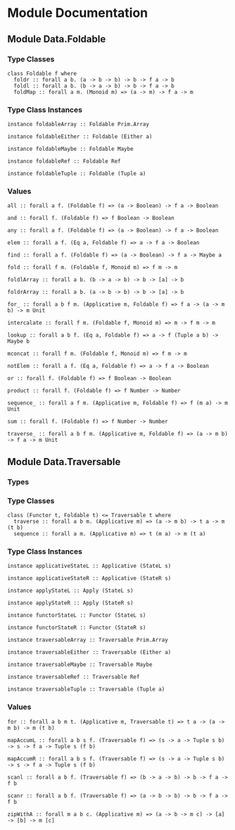 # Module Documentation

## Module Data.Foldable

### Type Classes

    class Foldable f where
      foldr :: forall a b. (a -> b -> b) -> b -> f a -> b
      foldl :: forall a b. (b -> a -> b) -> b -> f a -> b
      foldMap :: forall a m. (Monoid m) => (a -> m) -> f a -> m


### Type Class Instances

    instance foldableArray :: Foldable Prim.Array

    instance foldableEither :: Foldable (Either a)

    instance foldableMaybe :: Foldable Maybe

    instance foldableRef :: Foldable Ref

    instance foldableTuple :: Foldable (Tuple a)


### Values

    all :: forall a f. (Foldable f) => (a -> Boolean) -> f a -> Boolean

    and :: forall f. (Foldable f) => f Boolean -> Boolean

    any :: forall a f. (Foldable f) => (a -> Boolean) -> f a -> Boolean

    elem :: forall a f. (Eq a, Foldable f) => a -> f a -> Boolean

    find :: forall a f. (Foldable f) => (a -> Boolean) -> f a -> Maybe a

    fold :: forall f m. (Foldable f, Monoid m) => f m -> m

    foldlArray :: forall a b. (b -> a -> b) -> b -> [a] -> b

    foldrArray :: forall a b. (a -> b -> b) -> b -> [a] -> b

    for_ :: forall a b f m. (Applicative m, Foldable f) => f a -> (a -> m b) -> m Unit

    intercalate :: forall f m. (Foldable f, Monoid m) => m -> f m -> m

    lookup :: forall a b f. (Eq a, Foldable f) => a -> f (Tuple a b) -> Maybe b

    mconcat :: forall f m. (Foldable f, Monoid m) => f m -> m

    notElem :: forall a f. (Eq a, Foldable f) => a -> f a -> Boolean

    or :: forall f. (Foldable f) => f Boolean -> Boolean

    product :: forall f. (Foldable f) => f Number -> Number

    sequence_ :: forall a f m. (Applicative m, Foldable f) => f (m a) -> m Unit

    sum :: forall f. (Foldable f) => f Number -> Number

    traverse_ :: forall a b f m. (Applicative m, Foldable f) => (a -> m b) -> f a -> m Unit


## Module Data.Traversable

### Types


### Type Classes

    class (Functor t, Foldable t) <= Traversable t where
      traverse :: forall a b m. (Applicative m) => (a -> m b) -> t a -> m (t b)
      sequence :: forall a m. (Applicative m) => t (m a) -> m (t a)


### Type Class Instances

    instance applicativeStateL :: Applicative (StateL s)

    instance applicativeStateR :: Applicative (StateR s)

    instance applyStateL :: Apply (StateL s)

    instance applyStateR :: Apply (StateR s)

    instance functorStateL :: Functor (StateL s)

    instance functorStateR :: Functor (StateR s)

    instance traversableArray :: Traversable Prim.Array

    instance traversableEither :: Traversable (Either a)

    instance traversableMaybe :: Traversable Maybe

    instance traversableRef :: Traversable Ref

    instance traversableTuple :: Traversable (Tuple a)


### Values

    for :: forall a b m t. (Applicative m, Traversable t) => t a -> (a -> m b) -> m (t b)

    mapAccumL :: forall a b s f. (Traversable f) => (s -> a -> Tuple s b) -> s -> f a -> Tuple s (f b)

    mapAccumR :: forall a b s f. (Traversable f) => (s -> a -> Tuple s b) -> s -> f a -> Tuple s (f b)

    scanl :: forall a b f. (Traversable f) => (b -> a -> b) -> b -> f a -> f b

    scanr :: forall a b f. (Traversable f) => (a -> b -> b) -> b -> f a -> f b

    zipWithA :: forall m a b c. (Applicative m) => (a -> b -> m c) -> [a] -> [b] -> m [c]